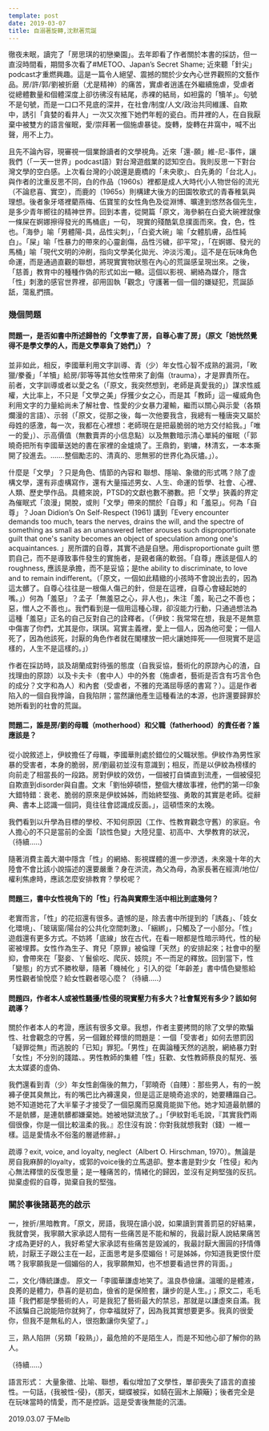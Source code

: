 ```yaml
---
template: post
date: 2019-03-07
title: 自溺著旋轉,沈默著荒誕
---
```

徹夜未眠，讀完了「房思琪的初戀樂園」。去年即看了作者關於本書的採訪，但一直沒時間看，期間多次看了#METOO、Japan’s Secret Shame; 近來聽「針尖」podcast才重燃興趣。這是一篇令人絕望、震撼的關於少女內心世界觀照的文藝作品。房/許/郭/劉被折磨（尤是精神）的痛苦，實虐者逍遙在外繼續施虐，受虐者從總體數量和個體深度上卻彷彿沒有結尾，赤裸的結局，如袒露的「犢羊」。句號不是句號，而是一口口不見底的深井，在社會/制度/人文/政治共同維護、自欺中，誘引「貪婪的看井人」一次又次推下她們年輕的瓷白。而井裡的人，在自我厭棄中被雙方的語言催眠，愛/崇拜著一個施虐暴徒。旋轉，旋轉在井窩中，喊不出聲，用不上力。

且先不論內容，現審視一個業餘讀者的文學視角。近來「還-願」維-尼-事件，讓我們（「一天一世界」podcast語）對台灣遊戲業的認知空白。我則反思一下對台灣文學的空白感。上次看台灣的小說還是鹿橋的「未央歌」、白先勇的「台北人」。與作者的沈重反思不同，白的作品（1960s）裡都是成人大時代小人物世俗的流光（不論悲喜、實空），而鹿的（1965s）則構建大後方的田園牧歌式的青春稚氣與理想。後者象牙塔裡藺燕梅、伍寶笙的女性角色及從淵博、曠達到悠然各個先生，是多少青年嚮往的精神世界。回到本書，從開篇「原文，海參躺在白瓷大碗裡就像一條屎在婀娜擦得發光的馬桶底」一句， 現實的殘酷氣息撲面而來。食，色，性也。「海參」喻「男體陽-具，品性尖刺」，「白瓷大碗」喻「女體肌膚，品性純白」。「屎」喻「性暴力的帶來的心靈創傷，品性污穢，卻平常」，「在婀娜、發光的馬桶」喻「現代文明的沖刷，指向文學美化拋光、沖淡污濁」。這不是在玩味角色命運，而是通過直觀的聯想，將現實實物狀態在內心的荒誕感呈現出來。之後，「慈善」教育中的種種作偽的形式如出一轍。這個以影視、網絡為媒介，隱含「性」刺激的感官世界裡，卻用固執「觀念」守護著一個一個的嫌疑犯，荒誕舔舐，蕩亂捫摜。

### 幾個問題

#### 問題一，是否如書中所述歸咎的「文學害了房，自尊心害了房」（原文「她恍然覺得不是學文學的人，而是文學辜負了她們」）？

並非如此，相反，李國華利用文字訓導、青（少）年女性心智不成熟的漏洞，「畋獵/豢養」「羊犢」給房/郭等等其他女性帶來了創傷（trauma），才是罪責所在。前者，文字訓導或者以愛之名（「原文，我突然想到，老師是真愛我的」）謀求性威權，大比率上，不只是「文學之美」俘獲少女之心，而是其「教師」這一權威角色利用文字的力量給尚未了解社會、性愛的少女暴力灌輸，繼而以關心與示愛（各類爛漫的言語）、示弱（「原文，從那之後，每一次他要我含，我總有一種唐突又屬於母姓的感激，每一次，我都在心裡想：老師現在是把最脆弱的地方交付給我。」「唯一的愛」）、示高價值（無數賣弄的小信息點）以及無數暗示清心單純的催眠（「郭曉奇把所有李國華送她的書在家裡的金爐燒了。王鼎鈞，劉墉，林清玄，一本本撕開了投進去。…….整個勵志的、清真的、思無邪的世界化為灰燼。」）。

什麼是「文學」？只是角色、情節的內容和 聯想、隱喻、象徵的形式嗎？除了虛構文學，還有非虛構寫作，還有大量描述男女、人生、命運的哲學、社會、心裡、人類、歷史學作品。具體來說，PTSD的文獻也數不勝數。把「文學」狹義的界定為催眠式「浪漫」開脫，或則「文學」帶來的關於「自尊」和「羞惡」。何為「自尊」？Joan Didion’s On Self-Respect (1961) 講到「Every encounter demands too much, tears the nerves, drains the will, and the spectre of something as small as an unanswered letter arouses such disproportionate guilt that one's sanity becomes an object of speculation among one's acquaintances. 」房所謂的自尊，其實不過是自戀。用disproportionate guilt 懲罰自己，而不是導致事件發生的實施者，是親者痛的軟弱。「自尊」應該是個人的roughness, 應該是承擔，而不是妥協；是the ability to discriminate, to love and to remain indifferent。（「原文，一個如此精緻的小孩時不會說出去的，因為這太髒了。自尊心往往是一根傷人傷己的針，但是在這裡，自尊心會縫起她的嘴。」）何為「羞惡」？孟子「無羞惡之心，非人也」，朱注「羞，恥己之不善也；惡，憎人之不善也」。我們看到是一個用這種心理，卻沒能力行動，只通過想法為這種「羞惡」正名的自己反對自己的詮釋者。（「伊紋：我常常在想，我是不是無意中傷害了你們，尤其是你，琪琪。寫實主義裡，愛上一個人，因為他可愛；一個人死了，因為他該死，討厭的角色作者就在閣樓放一把火讓她摔死——但現實不是這樣的，人生不是這樣的。」）

作者在採訪時，談及胡蘭成對待張的態度（自我妥協，藝術化的原諒內心的渣，自找理由的原諒）以及卡夫卡（套中人）中的外套（施虐者，藝術是否含有巧言令色的成分？文字和為人）和內套（受虐者，不雅的充滿屈辱感的書寫？）。這是作者陷入的一個自我悖論，自我陷阱；當然讓他產生這種看法的本源，也許還要歸罪於她所看到的社會的荒誕。

#### 問題二，誰是房/劉的母職（motherhood）和父職（fatherhood）的責任者？誰應該是？

從小說敘述上，伊紋擔任了母職，李國華則處於錯位的父職狀態。伊紋作為男性家暴的受害者，本身的脆弱，房/劉最初並沒有意識到；相反，而是以伊紋為榜樣的向前走了相當長的一段路。房對伊紋的效仿，一個被打自憐直到流產，一個被侵犯自欺直到disorder與自盡。文末「劉怡婷頓悟，整個大樓故事裡，他們的第一印象大錯特錯：衰老、脆弱的原來是伊紋姊姊，而始終堅強、勇敢的其實是老師。從辭典、書本上認識一個詞，竟往往會認識成反面。」，這頓悟來的太晚。

我們看到以升學為目標的學校、不知何原因（工作、性教育觀念守舊）的家庭。令人擔心的不只是當前的全面「談性色變」大陸兒童、初高中、大學教育的狀況，（待續.....）

隨著消費主義大潮中隱含「性」的網絡、影視媒體的進一步滲透，未來幾十年的大陸會不會比該小說描述的還要嚴重？身在洪流，為父為母，為家長著在經濟/地位/權利焦慮時，應該怎麼安排教育？學校呢？

#### 問題三，書中女性視角下的「性」行為與實際生活中相比到底幾何？

老實而言，「性」的花招還有很多。遺憾的是，除去書中所提到的「誘姦」、「妓女化環境」、「玻璃窗/陽台的公共化空間刺激」、「綑綁」，只觸及了一小部分。「性」遊戲還有更多方式。不妨將「底線」放在古代，在看一眼都是性暗示時代，性的秘密被埋葬。女性作為生子、育兒「原罪」被倫理「天然」的安排起來；社會中的壓抑，會帶來在「娶妾、丫鬟偷吃、爬灰、妓院」不一而足的釋放。回到當下，性「變態」的方式不勝枚舉，隨著「機械化 」引入的從「年齡差」書中情色變態給男性觀者愉悅麼？給女性觀者噁心麼？（待續.....）

#### 問題四，作者本人或被性騷擾/性侵的現實壓力有多大？社會幫兇有多少？該如何疏導？

關於作者本人的考證，應該有很多文章。我想，作者主要拷問的除了文學的欺騙性、社會觀念的守舊，另一個難於釋懷的問題是：一個「受害者」如何去懲罰因「疑罪從無」而逃脫的「已知」罪犯。「男性」在輿論種天然的逃脫，網絡暴力對「女性」不分別的踐踏、。男性教師的集體「性」狂歡、女性教師蔡良的幫兇、張太太媒婆的虛偽、

我們還看到青（少）年女性創傷後的無力，「郭曉奇（自賤）：那些男人，有的一脫褲子便其臭無比，有的嘴巴比內褲還臭，但是這正是曉奇追求的，她要糟蹋自己。她不知道她花了大半輩子才接受了一個惡魔而惡魔竟能拋下他。她才知道最骯髒的不是骯髒，是連骯髒都嫌棄她。她被地獄流放了。」「伊紋對毛毛說，『其實我們兩個很像，你是一個比較溫柔的我。』忍住沒有說：你對我就想我對（錢）一維一樣。這是愛情永不俗濫的層遞修辭。」

疏導？exit, voice, and loyalty, neglect（Albert O. Hirschman, 1970）。無論是房自我麻醉的loyalty，或郭的voice後的立馬退卻。整本書是對少女「性侵」和內心無法釋懷的反復思量；是一種痛苦的，情緒化的歸因，並沒有足夠堅強的反抗。拋棄虛假的自尊，拋棄自我的堅強。

### 關於事後諸葛亮的啟示

一，挫折/黑暗教育。「原文，房語，我現在讀小說，如果讀到賞善罰惡的好結果，我就會哭，我寧願大家承認人間有一些痛苦是不能和解的，我最討厭人說結果痛苦才成為更好的人，我好希望大家承認有些痛苦是毀滅的，我最討厭大團圓的抒情傳統，討厭王子跟公主在一起，正面思考是多麼媚俗！可是姊姊，你知道我更恨什麼嗎？我寧願我是一個媚俗的人，我寧願無知，也不想要看過世界的背面。」

二，文化/傳統謙虛。 原文一「李國華謙虛地笑了。溫良恭儉讓。溫暖的是體液，良莠的是體力，恭喜的是初血，儉省的是保險套，讓步的是人生。」；原文二，毛毛語「我們都是學藝術的人，可是我犯了藝術最大的禁忌，那就是以謙虛來自滿。我不該騙自己說能陪你就夠了，你幸福就好了，因為我其實想要更多。我真的很愛你，但我不是無私的人，很抱歉讓你失望了。」

三，熟人陷阱（另類「殺熟」），最危險的不是陌生人，而是不知他心卻了解你的熟人。

（待續.....）

語言形式： 大量象徵、比喻、聯想，看似增加了文學性，單卻喪失了語言的直接性。一句話，{我被性-侵}，{那天，蝴蝶被採，如騎在圓木上顛簸}；後者完全是在玩味當時的情愛，而不是控訴。這是受害後無能的沉湎。

2019.03.07 于Melb